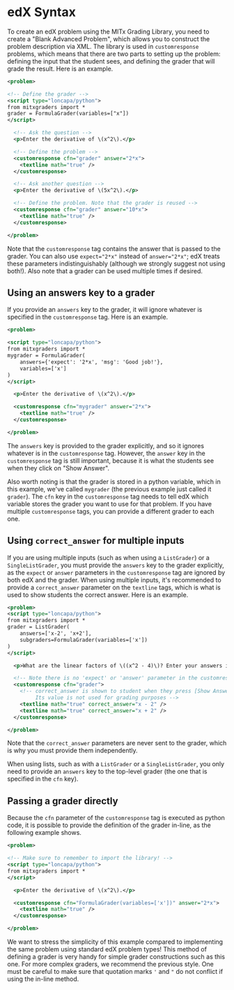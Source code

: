 # edX Syntax

To create an edX problem using the MITx Grading Library, you need to create a "Blank Advanced Problem", which allows you to construct the problem description via XML. The library is used in `customresponse` problems, which means that there are two parts to setting up the problem: defining the input that the student sees, and defining the grader that will grade the result. Here is an example.

```XML
<problem>

<!-- Define the grader -->
<script type="loncapa/python">
from mitxgraders import *
grader = FormulaGrader(variables=["x"])
</script>

  <!-- Ask the question -->
  <p>Enter the derivative of \(x^2\).</p>

  <!-- Define the problem -->
  <customresponse cfn="grader" answer="2*x">
    <textline math="true" />
  </customresponse>

  <!-- Ask another question -->
  <p>Enter the derivative of \(5x^2\).</p>

  <!-- Define the problem. Note that the grader is reused -->
  <customresponse cfn="grader" answer="10*x">
    <textline math="true" />
  </customresponse>

</problem>
```

Note that the `customresponse` tag contains the answer that is passed to the grader. You can also use `expect="2*x"` instead of `answer="2*x"`; edX treats these parameters indistinguishably (although we strongly suggest not using both!). Also note that a grader can be used multiple times if desired.


## Using an answers key to a grader

If you provide an `answers` key to the grader, it will ignore whatever is specified in the `customresponse` tag. Here is an example.

```XML
<problem>

<script type="loncapa/python">
from mitxgraders import *
mygrader = FormulaGrader(
    answers={'expect': '2*x', 'msg': 'Good job!'},
    variables=['x']
)
</script>

  <p>Enter the derivative of \(x^2\).</p>

  <customresponse cfn="mygrader" answer="2*x">
    <textline math="true" />
  </customresponse>

</problem>
```

The `answers` key is provided to the grader explicitly, and so it ignores whatever is in the `customresponse` tag. However, the `answer` key in the `customresponse` tag is still important, because it is what the students see when they click on "Show Answer".

Also worth noting is that the grader is stored in a python variable, which in this example, we've called `mygrader` (the previous example just called it `grader`). The `cfn` key in the `customresponse` tag needs to tell edX which variable stores the grader you want to use for that problem. If you have multiple `customresponse` tags, you can provide a different grader to each one.


## Using `correct_answer` for multiple inputs

If you are using multiple inputs (such as when using a `ListGrader`) or a `SingleListGrader`, you must provide the `answers` key to the grader explicitly, as the `expect` or `answer` parameters in the `customresponse` tag are ignored by both edX and the grader. When using multiple inputs, it's recommended to provide a `correct_answer` parameter on the `textline` tags, which is what is used to show students the correct answer. Here is an example.

```XML
<problem>
<script type="loncapa/python">
from mitxgraders import *
grader = ListGrader(
    answers=['x-2', 'x+2'],
    subgraders=FormulaGrader(variables=['x'])
)
</script>

  <p>What are the linear factors of \((x^2 - 4)\)? Enter your answers in any order.</p>

  <!-- Note there is no 'expect' or 'answer' parameter in the customresponse tag -->
  <customresponse cfn="grader">
    <!-- correct_answer is shown to student when they press [Show Answer].
         Its value is not used for grading purposes -->
    <textline math="true" correct_answer="x - 2" />
    <textline math="true" correct_answer="x + 2" />
  </customresponse>

</problem>
```

Note that the `correct_answer` parameters are never sent to the grader, which is why you must provide them independently.

When using lists, such as with a `ListGrader` or a `SingleListGrader`, you only need to provide an `answers` key to the top-level grader (the one that is specified in the `cfn` key).


## Passing a grader directly

Because the `cfn` parameter of the `customresponse` tag is executed as python code, it is possible to provide the definition of the grader in-line, as the following example shows.

```XML
<problem>

<!-- Make sure to remember to import the library! -->
<script type="loncapa/python">
from mitxgraders import *
</script>

  <p>Enter the derivative of \(x^2\).</p>

  <customresponse cfn="FormulaGrader(variables=['x'])" answer="2*x">
    <textline math="true" />
  </customresponse>

</problem>
```

We want to stress the simplicity of this example compared to implementing the same problem using standard edX problem types! This method of defining a grader is very handy for simple grader constructions such as this one. For more complex graders, we recommend the previous style. One must be careful to make sure that quotation marks `'` and `"` do not conflict if using the in-line method.
